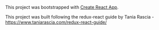 This project was bootstrapped with [Create React App](https://github.com/facebook/create-react-app).

This project was built following the redux-react guide by Tania Rascia - https://www.taniarascia.com/redux-react-guide/
